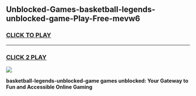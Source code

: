 
## Unblocked-Games-basketball-legends-unblocked-game-Play-Free-mevw6
<h3>
<a href="https://premium76.site?title=basketball-legends-unblocked-game&ref=10A">CLICK TO PLAY</a></h3>
<hr>

<h3>
<a href="https://premium76.site?title=basketball-legends-unblocked-game&ref=10A">CLICK 2 PLAY</a>
  
</h3>

<a href="https://premium76.site?title=basketball-legends-unblocked-game&ref=10A"><img src="https://clearcache.store/games.png"></a>


**basketball-legends-unblocked-game games unblocked: Your Gateway to Fun and Accessible Online Gaming**

